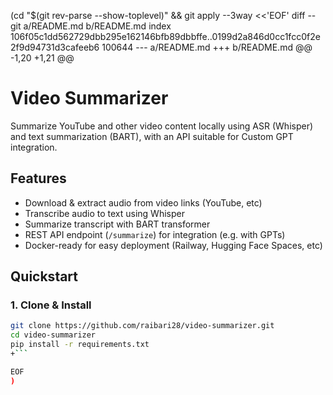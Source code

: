  (cd "$(git rev-parse --show-toplevel)" && git apply --3way <<'EOF' 
diff --git a/README.md b/README.md
index 106f05c1dd562729dbb295e162146bfb89dbbffe..0199d2a846d0cc1fcc0f2e2f9d94731d3cafeeb6 100644
--- a/README.md
+++ b/README.md
@@ -1,20 +1,21 @@
 # Video Summarizer
 
 Summarize YouTube and other video content locally using ASR (Whisper) and text summarization (BART), with an API suitable for Custom GPT integration.
 
 ## Features
 
 - Download & extract audio from video links (YouTube, etc)
 - Transcribe audio to text using Whisper
 - Summarize transcript with BART transformer
 - REST API endpoint (`/summarize`) for integration (e.g. with GPTs)
 - Docker-ready for easy deployment (Railway, Hugging Face Spaces, etc)
 
 ## Quickstart
 
 ### 1. Clone & Install
 
 ```bash
 git clone https://github.com/raibari28/video-summarizer.git
 cd video-summarizer
 pip install -r requirements.txt
+```
 
EOF
)
